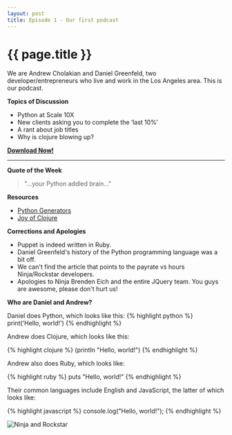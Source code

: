 ```yaml
---
layout: post
title: Episode 1 - Our first podcast
---
```


{{ page.title }}
================

We are Andrew Cholakian and Daniel Greenfeld, two developer/entrepreneurs who live and work in the Los Angeles area.
This is our podcast.

**Topics of Discussion**

* Python at Scale 10X
* New clients asking you to complete the ‘last 10%’
* A rant about job titles
* Why is clojure blowing up?

**[Download Now!](http://download.sbhackercast.com/sb-hackercast-2012-02-12-episode-1-first-podcast.mp3)**

-------------------------

**Quote of the Week**

> "...your Python addled brain..."

**Resources**

* [Python Generators](http://wiki.python.org/moin/Generators)
* [Joy of Clojure](http://www.amazon.com/gp/product/1935182641?ie=UTF8&tag=cn-001-20)

**Corrections and Apologies**

* Puppet is indeed written in Ruby.
* Daniel Greenfeld's history of the Python programming language was a bit off.
* We can't find the article that points to the payrate vs hours Ninja/Rockstar developers.
* Apologies to Ninja Brenden Eich and the entire JQuery team. You guys are awesome, please don't hurt us!

**Who are Daniel and Andrew?**

Daniel does Python, which looks like this:
{% highlight python %}
print('Hello, world!')
{% endhighlight %}

Andrew does Clojure, which looks like this:

{% highlight clojure %}
(println "Hello, world!")
{% endhighlight %}

Andrew also does Ruby, which looks like:

{% highlight ruby %}
puts "Hello, world!"
{% endhighlight %}

Their common languages include English and JavaScript, the latter of which looks like:

{% highlight javascript %}
console.log("Hello, world!");
{% endhighlight %}

![Ninja and Rockstar](http://sbhackercast.com/images/episode1.png)

